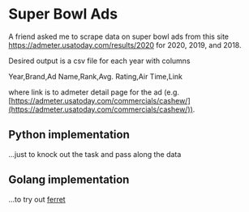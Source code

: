 # Super Bowl Ads

A friend asked me to scrape data on super bowl ads from this site
https://admeter.usatoday.com/results/2020 for 2020, 2019, and 2018.

Desired output is a csv file for each year with columns

Year,Brand,Ad Name,Rank,Avg. Rating,Air Time,Link

where link is to admeter detail page for the ad (e.g. [https://admeter.usatoday.com/commercials/cashew/](https://admeter.usatoday.com/commercials/cashew/)).

## Python implementation
...just to knock out the task and pass along the data

## Golang implementation
...to try out [ferret](https://github.com/MontFerret/ferret)